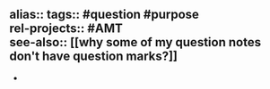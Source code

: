 alias::
tags:: #question #purpose  
rel-projects:: #AMT  
see-also:: [[why some of my question notes don't have question marks?]]
-
-